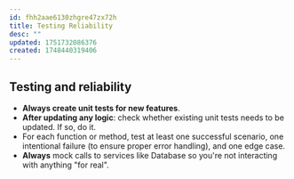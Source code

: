 ```yaml
---
id: fhh2aae6130zhgre47zx72h
title: Testing Reliability
desc: ""
updated: 1751732086376
created: 1748440319406
---
```


## Testing and reliability

- **Always create unit tests for new features**.
- **After updating any logic**: check whether existing unit tests needs to be updated. If so, do it.
- For each function or method, test at least one successful scenario, one intentional failure (to ensure proper error handling), and one edge case.
- **Always** mock calls to services like Database so you're not interacting with anything "for real".
